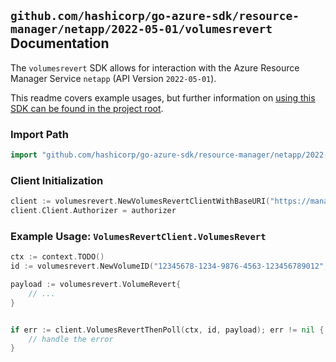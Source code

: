 
## `github.com/hashicorp/go-azure-sdk/resource-manager/netapp/2022-05-01/volumesrevert` Documentation

The `volumesrevert` SDK allows for interaction with the Azure Resource Manager Service `netapp` (API Version `2022-05-01`).

This readme covers example usages, but further information on [using this SDK can be found in the project root](https://github.com/hashicorp/go-azure-sdk/tree/main/docs).

### Import Path

```go
import "github.com/hashicorp/go-azure-sdk/resource-manager/netapp/2022-05-01/volumesrevert"
```


### Client Initialization

```go
client := volumesrevert.NewVolumesRevertClientWithBaseURI("https://management.azure.com")
client.Client.Authorizer = authorizer
```


### Example Usage: `VolumesRevertClient.VolumesRevert`

```go
ctx := context.TODO()
id := volumesrevert.NewVolumeID("12345678-1234-9876-4563-123456789012", "example-resource-group", "accountValue", "poolValue", "volumeValue")

payload := volumesrevert.VolumeRevert{
	// ...
}


if err := client.VolumesRevertThenPoll(ctx, id, payload); err != nil {
	// handle the error
}
```
